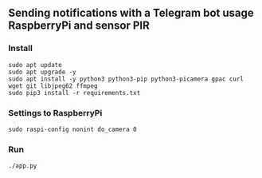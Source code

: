 ## Sending notifications with a Telegram bot usage RaspberryPi and sensor PIR


### Install

    sudo apt update
    sudo apt upgrade -y
    sudo apt install -y python3 python3-pip python3-picamera gpac curl wget git libjpeg62 ffmpeg
    sudo pip3 install -r requirements.txt


### Settings to RaspberryPi

    sudo raspi-config nonint do_camera 0

### Run

    ./app.py
